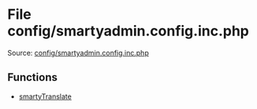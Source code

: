 File config/smartyadmin.config.inc.php
=========

Source: [config/smartyadmin.config.inc.php](https://github.com/PrestaShop/PrestaShop/blob/1.6.0.8/config/smartyadmin.config.inc.php)



Functions
---------

* [smartyTranslate](function.smartyTranslate.md)
